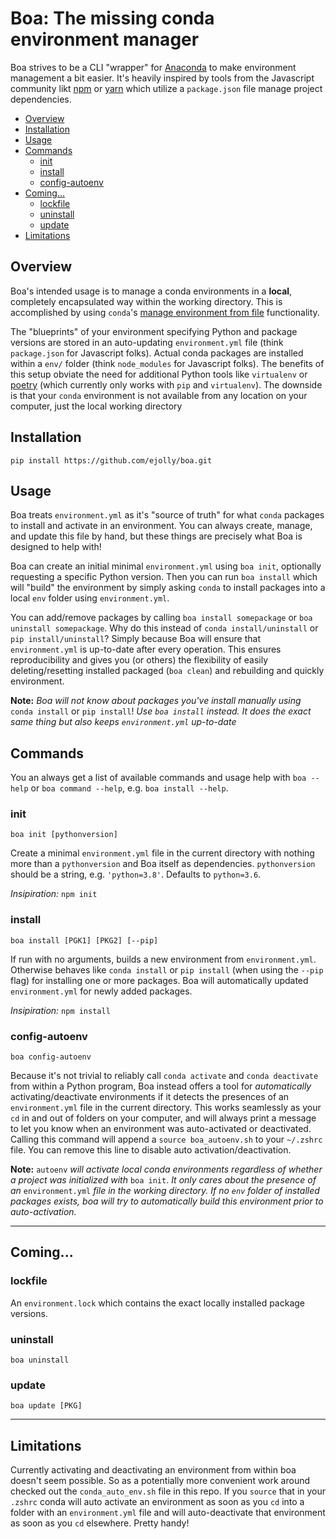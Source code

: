 # Boa: The missing conda environment manager

Boa strives to be a CLI "wrapper" for [Anaconda](https://anaconda.org/) to make environment management a bit easier. It's heavily inspired by tools from the Javascript community likt [npm](https://www.npmjs.com/) or [yarn](https://yarnpkg.com/) which utilize a `package.json` file manage project dependencies. 

- [Overview](#overview)
- [Installation](#installation)
- [Usage](#usage)
- [Commands](#commands)
  - [init](#init)
  - [install](#install)
  - [config-autoenv](#config-autoenv)
- [Coming...](#coming)
  - [lockfile](#lockfile)
  - [uninstall](#uninstall)
  - [update](#update)
- [Limitations](#limitations)

## Overview

Boa's intended usage is to manage a conda environments in a **local**, completely encapsulated way within the working directory. This is accomplished by using `conda`'s [manage environment from file](https://docs.conda.io/projects/conda/en/latest/user-guide/tasks/manage-environments.html#creating-an-environment-from-an-environment-yml-file) functionality.


The "blueprints" of your environment specifying Python and package versions are stored in an auto-updating `environment.yml` file (think `package.json` for Javascript folks). Actual conda packages are installed within a `env/` folder (think `node_modules` for Javascript folks). The benefits of this setup obviate the need for additional Python tools like `virtualenv` or [poetry](https://python-poetry.org/) (which currently only works with `pip` and `virtualenv`). The downside is that your `conda` environment is not available from any location on your computer, just the local working directory

## Installation

`pip install https://github.com/ejolly/boa.git`


## Usage

Boa treats `environment.yml` as it's "source of truth" for what `conda` packages to install and activate in an environment. You can always create, manage, and update this file by hand, but these things are precisely what Boa is designed to help with! 

Boa can create an initial minimal `environment.yml` using `boa init`, optionally requesting a specific Python version. Then you can run `boa install` which will "build" the environment by simply asking `conda` to install packages into a local `env` folder using `environment.yml`. 

You can add/remove packages by calling `boa install somepackage` or `boa uninstall somepackage`. Why do this instead of `conda install/uninstall` or `pip install/uninstall`? Simply because Boa will ensure that `environment.yml` is up-to-date after every operation. This ensures reproducibility and gives you (or others) the flexibility of easily deleting/resetting installed packaged (`boa clean`) and rebuilding and quickly environment. 

**Note:** *Boa will not know about packages you've install manually using* `conda install` or `pip install`! *Use `boa install` instead. It does the exact same thing but also keeps `environment.yml` up-to-date*

## Commands

You an always get a list of available commands and usage help with `boa --help` or `boa command --help`, e.g. `boa install --help`.


### init

`boa init [pythonversion]`  

Create a minimal `environment.yml` file in the current directory with nothing more than a `pythonversion` and Boa itself as dependencies. `pythonversion` should be a string, e.g. `'python=3.8'`. Defaults to `python=3.6`.  

*Insipiration:* `npm init`

### install

`boa install [PGK1] [PKG2] [--pip]`

If run with no arguments, builds a new environment from `environment.yml`. Otherwise behaves like `conda install` or `pip install` (when using the `--pip` flag) for installing one or more packages. Boa will automatically updated `environment.yml` for newly added packages. 

*Insipiration:* `npm install`

### config-autoenv

`boa config-autoenv`

Because it's not trivial to reliably call `conda activate` and `conda deactivate` from within a Python program, Boa instead offers a tool for *automatically* activating/deactivate environments if it detects the presences of an `environment.yml` file in the current directory. This works seamlessly as your `cd` in and out of folders on your computer, and will always print a message to let you know when an environment was auto-activated or deactivated. Calling this command will append a `source boa_autoenv.sh` to your `~/.zshrc` file. You can remove this line to disable auto activation/deactivation.

**Note:** `autoenv` *will activate local conda environments regardless of whether a project was initialized with* `boa init`. *It only cares about the presence of an* `environment.yml` *file in the working directory. If no `env` folder of installed packages exists, boa will try to automatically build this environment prior to auto-activation.*

---

## Coming...

### lockfile

An `environment.lock` which contains the exact locally installed package versions.

### uninstall

`boa uninstall`

### update

`boa update [PKG]`

---

## Limitations
Currently activating and deactivating an environment from within boa doesn't seem possible. So as a potentially more convenient work around checked out the `conda_auto_env.sh` file in this repo. If you `source` that in your `.zshrc` conda will auto activate an environment as soon as you `cd` into a folder with an `environment.yml` file and will auto-deactivate that environment as soon as you `cd` elsewhere. Pretty handy!
